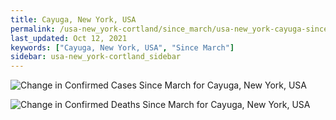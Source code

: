 ```yaml
---
title: Cayuga, New York, USA
permalink: /usa-new_york-cortland/since_march/usa-new_york-cayuga-since_march.html
last_updated: Oct 12, 2021
keywords: ["Cayuga, New York, USA", "Since March"]
sidebar: usa-new_york-cortland_sidebar
---
```


![Change in Confirmed Cases Since March for Cayuga, New York, USA](/covid_tracker/images/graphs/usa-new_york-cayuga-delta_confirmed-since_march_graph.png)

![Change in Confirmed Deaths Since March for Cayuga, New York, USA](/covid_tracker/images/graphs/usa-new_york-cayuga-delta_deaths-since_march_graph.png)
